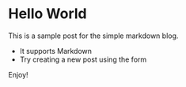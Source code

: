 # Hello World

This is a sample post for the simple markdown blog.

- It supports Markdown
- Try creating a new post using the form

Enjoy!
